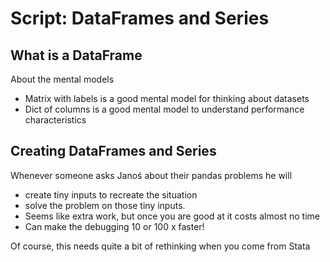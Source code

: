 # Script: DataFrames and Series

## What is a DataFrame

About the mental models

- Matrix with labels is a good mental model for thinking about datasets
- Dict of columns is a good mental model to understand performance characteristics

## Creating DataFrames and Series

Whenever someone asks Janoś about their pandas problems he will

- create tiny inputs to recreate the situation
- solve the problem on those tiny inputs.
- Seems like extra work, but once you are good at it costs almost no time
- Can make the debugging 10 or 100 x faster!

Of course, this needs quite a bit of rethinking when you come from Stata
